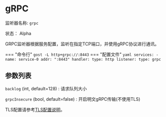 # gRPC

监听器名称: `grpc`

状态： Alpha

GRPC监听器根据服务配置，监听在指定TCP端口，并使用gRPC协议进行通讯。

=== "命令行"
    ```
	gost -L http+grpc://:8443
	```
=== "配置文件"
    ```yaml
	services:
	- name: service-0
	  addr: ":8443"
	  handler:
		type: http
	  listener:
		type: grpc
	```

## 参数列表

`backlog` (int, default=128)
:    请求队列大小

`grpcInsecure` (bool, default=false)
:    开启明文gRPC传输(不使用TLS)

TLS配置请参考[TLS配置说明](/tutorials/tls/)。